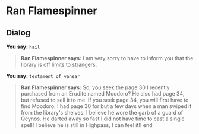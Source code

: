 # Ran Flamespinner
## Dialog

**You say:** `hail`



>**Ran Flamespinner says:** I am very sorry to have to inform you that the library is off limits to strangers.

**You say:** `testament of vanear`



>**Ran Flamespinner says:** So, you seek the page 30 I recently purchased from an Erudite named Moodoro? He also had page 34, but refused to sell it to me. If you seek page 34, you will first have to find Moodoro. I had page 30 for but a few days when a man swiped it from the library's shelves. I believe he wore the garb of a guard of Qeynos. He darted away so fast I did not have time to cast a single spell! I believe he is still in Highpass, I can feel it!!
end

